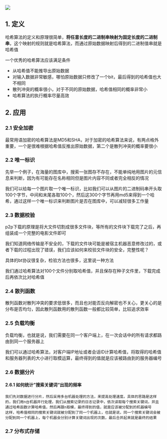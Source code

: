 ![](https://static001.geekbang.org/resource/image/43/9b/432360759ea2e98eb287a006cce87a9b.jpg)

## 1. 定义

哈希算法的定义和原理很简单，**将任意长度的二进制串映射为固定长度的二进制串**，这个映射的规则就是哈希算法，而通过原始数据映射后得到的二进制值串就是哈希值

一个优秀的哈希算法应该满足条件

* 从哈希值不能推导出原始数据
* 对输入数据非常敏感，哪怕原始数据只修改了一个bit，最后得到的哈希值也大不相同
* 散列冲突的概率很小，对于不同的原始数据，哈希值相同的概率非常小
* 哈希算法的执行概率尽量高效

## 2. 应用

### 2.1 安全加密

最常用语加密的哈希算法是MD5和SHA，对于加密的哈希算法来说，有两点格外重要，一个是很难根据哈希值反推出原始数据，第二个是散列冲突的概率要很小

### 2.2 唯一标识

先举一个例子，在海量的图库中，搜索一张图存不存在，不能单纯地用图片的元信息来判断，因为有可能存在名称相同但是图片内容不同或者完全相反的情况

我们可以给每一个图片取一个唯一标识，比如我们可以从图片的二进制码串开头取100个字节，中间和末尾各取100个，然后这300个字节再用md5来得到一个哈希，通过这样一个唯一标识来判断图片是否在图库中，可以减轻很多工作量

### 2.3 数据校验

p2p下载的原理是将大文件切割成很多文件块，等所有的文件块下载完了之后，再组装成一个完整的电影文件即可

我们知道网络传输是不安全的，下载的文件块可能是被宿主机器恶意修改过的，或者下载的过程出现了错误，我们应该如何来校验文件块的安全，完整性呢？

具体的bt协议很复杂，检验方法也很多，这里说一种方法

我们通过哈希算法对100个文件分别取哈希值，并且保存在种子文件里，下载完成后再依次比对哈希值

### 2.4 散列函数

散列函数对散列冲突的要求低很多，而且也对能否反向解密也不关心，更关心的是分布是否均匀，因此散列函数用的散列函数一般都比较简单，比较追求效率

### 2.5 负载均衡

负载均衡，也就是说，我们需要在同一个客户端上，在一次会话中的所有请求都路由到同一个服务器上

我们可以通过哈希算法，对客户端IP地址或者会话ID计算哈希值，将取得的哈希值和服务器列表的大小进行取模运算，最终得到的值就是应该被路由到的服务器编号

### 2.6 数据分片

#### 2.6.1 如何统计”搜索关键词“出现的频率

    我们先对数据进行分片，然后采用多台机器处理的方法，来提高处理速度。具体的思路是这样的，我们用n台机器并行处理，我们从搜索记录的日志记录中，依次读取每个搜索关键词，并且通过哈希函数计算哈希值，然后再跟n取模，最终得到的值，就是应该被分配到的机器编号
    这样，哈希值相同的搜索关键词就被分配到了同一个机器上，也就是说，同一个搜索关键词会被分配到同一个机器上，每个机器会分别计算关键词出现的次数，最后合并起来就是最终的结果

### 2.7 分布式存储